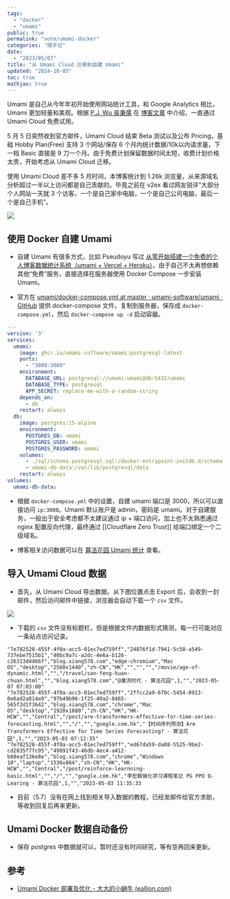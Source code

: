 ```yaml
---
tags:
  - "docker"
  - "umami"
public: true
permalink: "note/umami-docker"
categories: "随手记"
date:
  - "2023/05/07"
title: "从 Umami Cloud 迁移到自建 Umami"
updated: "2024-10-05"
toc: true
mathjax: true
---
```


Umami 是自己从今年年初开始使用网站统计工具，和 Google Analytics 相比，Umami 更加轻量和美观。根据 [P.J. Wu 吳秉儒](https://twitter.com/WuPingJu) 在 [博客文章](https://pinchlime.com/blog/started-using-umami-cloud/) 中介绍，一直通过 Umami Cloud 免费试用。

5 月 5 日突然收到官方邮件，Umami Cloud 结束 Beta 测试以及公布 Pricing，基础 Hobby Plan(Free) 支持 3 个网站/保存 6 个月内统计数据/10k以内请求量，下一档 Basic 直接是 9 刀一个月。由于免费计划保留数据时间太短，收费计划价格太贵，开始考虑从 Umami Cloud 迁移。

<!--more-->

使用 Umami Cloud 差不多 5 月时间，本博客统计到 1.26k 浏览量，从来源域名分析超过一半以上访问都是自己贡献的。毕竟之前在 v2ex 看过网友锐评“大部分个人网站一天就 3 个访客，一个是自己家中电脑，一个是自己公司电脑，最后一个是自己手机”。

![](https://media.xiang578.com/202305071614198-blog.png)

## 使用 Docker 自建 Umami

  + 自建 Umami 有很多方式，比如 Pseudoyu 写过 [从零开始搭建一个免费的个人博客数据统计系统（umami + Vercel + Heroku）](https://www.pseudoyu.com/zh/2022/05/21/free_blog_analysis_using_umami_vercel_and_heroku/)，由于自己不太再想依赖其他“免费”服务，直接选择在服务器使用 Docker Compose 一步安装 Umami。

  + 官方在 [umami/docker-compose.yml at master · umami-software/umami · GitHub](https://github.com/umami-software/umami/blob/master/docker-compose.yml) 提供 docker-compose 文件。复制到服务器，保存成 `docker-compose.yml`，然后 `docker-compose up -d` 启动容器。

```yml
---
version: '3'
services:
  umami:
    image: ghcr.io/umami-software/umami:postgresql-latest
    ports:
      - "3000:3000"
    environment:
      DATABASE_URL: postgresql://umami:umami@db:5432/umami
      DATABASE_TYPE: postgresql
      APP_SECRET: replace-me-with-a-random-string
    depends_on:
      - db
    restart: always
  db:
    image: postgres:15-alpine
    environment:
      POSTGRES_DB: umami
      POSTGRES_USER: umami
      POSTGRES_PASSWORD: umami
    volumes:
      - ./sql/schema.postgresql.sql:/docker-entrypoint-initdb.d/schema.postgresql.sql:ro
      - umami-db-data:/var/lib/postgresql/data
    restart: always
volumes:
  umami-db-data:
```

  + 根据 `docker-compose.yml` 中的设置，自建 umami 端口是 3000，所以可以直接访问 `ip:3000`。Umami 默认账户是 admin，密码是  umami。对于自建服务，一般出于安全考虑都不太建议通过 ip + 端口访问，加上也不太熟悉通过 nginx 配置反向代理，最终通过 [[Cloudflare Zero Trust]] 给端口绑定一个二级域名。

  + 博客相关访问数据可以在 [算法花园 Umami 统计](https://umami.xiang5.top/share/xnuNULQGsOZCYkuK/blog) 查看。

## 导入 Umami Cloud 数据

  + 首先，从 Umami Cloud 导出数据。从下图位置点击 Export 后，会收到一封邮件，然后访问邮件中链接，浏览器会自动下载一个 `csv` 文件。

![](https://media.xiang578.com/202305071605375-umami-cloud-export-data.png)

  + 下载的 `csv` 文件没有标题栏，但是根据文件内数据形式猜测，每一行可能对应一条站点访问记录。

```csv
"7e782528-455f-4f0a-acc5-01ec7ed759ff","24876f1d-7941-5c58-a549-737ebe7515b1","40bc9a7c-a2dc-4e6a-b126-c26313d4d66f","blog.xiang578.com","edge-chromium","Mac OS","desktop","2560x1440","zh-CN","HK","","","","/movie/age-of-dynamic.html","","/travel/san-feng-huan-chuan.html","","blog.xiang578.com","@激流时代 - 算法花园",1,"","2023-05-07 07:03:00"
"7e782528-455f-4f0a-acc5-01ec7ed759ff","2ffcc2a9-670c-5454-8913-0e6ad2a814a9","97b49b96-1f25-40a2-8465-565f2d1f3642","blog.xiang578.com","chrome","Mac OS","desktop","1920x1080","zh-CN","HK","HK-HCW","","Central","/post/are-transformers-effective-for-time-series-forecasting.html","","/","","google.com.hk","【时间序列预测】Are Transformers Effective for Time Series Forecasting? - 算法花园",1,"","2023-05-03 07:12:35"
"7e782528-455f-4f0a-acc5-01ec7ed759ff","ed67da59-da08-5525-9be2-cd2035f7fc95","49891f43-46db-4ec4-a412-b68eaf136e8e","blog.xiang578.com","chrome","Windows 10","laptop","1536x864","zh-CN","HK","HK-HCW","","Central","/post/reinforce-learnning-basic.html","","/","","google.com.hk","李宏毅强化学习课程笔记 PG PPO Q-Learing - 算法花园",1,"","2023-05-03 11:35:33
```

  + 目前（5.7）没有在网上找到相关导入数据的教程，已经发邮件给官方求助，等收到回复后再来更新。

## Umami Docker 数据自动备份

  + 保存 postgres 中数据就可以，暂时还没有时间研究，等有空再回来更新。

## 参考

  + [Umami Docker 部署及优化 - 大大的小蜗牛 (eallion.com)](https://eallion.com/umami/)

